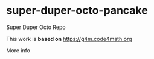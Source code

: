 # super-duper-octo-pancake
Super Duper Octo Repo

This work is **based on** <https://g4m.code4math.org>

More info